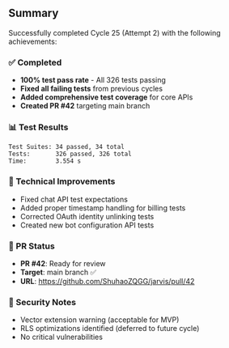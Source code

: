## Summary

Successfully completed Cycle 25 (Attempt 2) with the following achievements:

### ✅ Completed
- **100% test pass rate** - All 326 tests passing
- **Fixed all failing tests** from previous cycles
- **Added comprehensive test coverage** for core APIs
- **Created PR #42** targeting main branch

### 📊 Test Results
```
Test Suites: 34 passed, 34 total
Tests:       326 passed, 326 total
Time:        3.554 s
```

### 🔧 Technical Improvements
- Fixed chat API test expectations
- Added proper timestamp handling for billing tests
- Corrected OAuth identity unlinking tests
- Created new bot configuration API tests

### 📝 PR Status
- **PR #42**: Ready for review
- **Target**: main branch ✅
- **URL**: https://github.com/ShuhaoZQGG/jarvis/pull/42

### 🔐 Security Notes
- Vector extension warning (acceptable for MVP)
- RLS optimizations identified (deferred to future cycle)
- No critical vulnerabilities

<!-- FEATURES_STATUS: PARTIAL_COMPLETE -->

